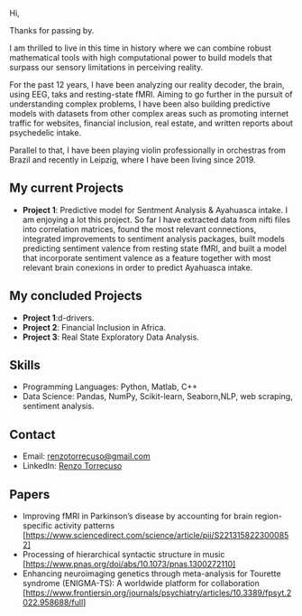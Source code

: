 Hi, 

Thanks for passing by.

I am thrilled to live in this time in history where we can combine robust mathematical tools with high computational power to build models that surpass our sensory limitations in perceiving reality.

For the past 12 years, I have been analyzing our reality decoder, the brain, using EEG, taks and resting-state fMRI.
Aiming to go further in the pursuit of understanding complex problems, I have been also building predictive models with datasets from other complex areas such as promoting internet traffic for websites, financial inclusion, real estate, and written reports about psychedelic intake.

Parallel to that, I have been playing violin professionally in orchestras from Brazil and recently in Leipzig, where I have been living since 2019.


## My current Projects
- **Project 1**: Predictive model for Sentment Analysis & Ayahuasca intake.
   I am enjoying a lot this project. So far I have extracted data from nifti files into correlation matrices, found the most relevant connections, integrated improvements to sentiment analysis packages, built models predicting sentiment valence from resting state fMRI, and built a model that incorporate sentiment valence as a feature together with most relevant brain conexions in order to predict Ayahuasca intake.


## My concluded Projects
- **Project 1**:d-drivers.
- **Project 2**: Financial Inclusion in Africa.
- **Project 3**: Real State Exploratory Data Analysis.
  
  
## Skills
- Programming Languages: Python, Matlab, C++
- Data Science: Pandas, NumPy, Scikit-learn, Seaborn,NLP, web scraping, sentiment analysis.

## Contact
- Email: renzotorrecuso@gmail.com
- LinkedIn: [Renzo Torrecuso](https://www.linkedin.com/in/renzo-torrecuso-6a810514a/)

## Papers
- Improving fMRI in Parkinson’s disease by accounting for brain region-specific activity patterns [https://www.sciencedirect.com/science/article/pii/S2213158223000852]
- Processing of hierarchical syntactic structure in music [https://www.pnas.org/doi/abs/10.1073/pnas.1300272110]
- Enhancing neuroimaging genetics through meta-analysis for Tourette syndrome (ENIGMA-TS): A worldwide platform for collaboration [https://www.frontiersin.org/journals/psychiatry/articles/10.3389/fpsyt.2022.958688/full]
